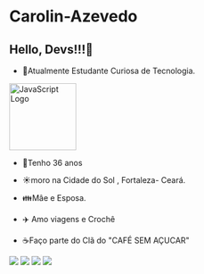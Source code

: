 ﻿# Carolin-Azevedo
## Hello, Devs!!!👋

* :rocket:Atualmente Estudante Curiosa de Tecnologia.

<img src="https://cdn.jsdelivr.net/gh/devicons/devicon/icons/javascript/javascript-original.svg" alt="JavaScript Logo" width="120" height="120">
  
* :seedling:Tenho 36 anos
* :sunny:moro na Cidade do Sol , Fortaleza- Ceará.
* :family:Mâe e Esposa.
* :airplane: Amo viagens e Crochê
* :coffee:Faço parte do Clã do "CAFÉ SEM AÇUCAR"


  <div>
<a href="https://instagram.com/carolinazevedo2" target="_blank"><img loading="lazy" src="https://img.shields.io/badge/-Instagram-%23E4405F?style=for-the-badge&logo=instagram&logoColor=white" target="_blank"></a>
<a href="https://www.twitch.tv/kel_cledia" target="_blank"><img loading="lazy" src="https://img.shields.io/badge/Twitch-9146FF?style=for-the-badge&logo=twitch&logoColor=white" target="_blank"></a>
<a href = "mailto:carolinazevedo80@gmail.com"><img loading="lazy" src="https://img.shields.io/badge/Gmail-D14836?style=for-the-badge&logo=gmail&logoColor=white" target="_blank"></a>
<a href="https://www.linkedin.com/in/carolin-azevedo-1b51b333b/" target="_blank"><img loading="lazy" src="https://img.shields.io/badge/-LinkedIn-%230077B5?style=for-the-badge&logo=linkedin&logoColor=white" target="_blank"></a>   
</div>

          



          
          
           
          
